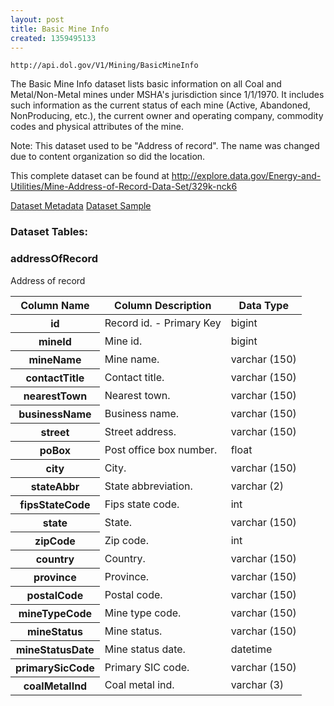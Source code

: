 ```yaml
---
layout: post
title: Basic Mine Info
created: 1359495133
---
```


```
http://api.dol.gov/V1/Mining/BasicMineInfo
```

<p>The Basic Mine Info dataset lists basic information on all Coal and Metal/Non-Metal mines under MSHA's jurisdiction since 1/1/1970. It includes such information as the current status of each mine (Active, Abandoned, NonProducing, etc.), the current owner and operating company, commodity codes and physical attributes of the mine.</p>

<p>Note: This dataset used to be "Address of record". The name was changed due to content organization so did the location.</p>

<p>This complete dataset can be found at <a href="http://www.dol.gov/cgi-bin/leave-dol.asp?exiturl=http://explore.data.gov/Energy-and-Utilities/Mine-Address-of-Record-Data-Set/329k-nck6&amp;exitTitle=Mine%20Address%20of%20Record&amp;fedpage=yes"> http://explore.data.gov/Energy-and-Utilities/Mine-Address-of-Record-Data-Set/329k-nck6 </a></p>


<a href ="http://api.dol.gov/V1/Mining/BasicMineInfo/$metadata" class="button radius button_dataset">Dataset Metadata</a>
<a href ="https://devtools.dol.gov/APISampler/Home/Index1?datasetName=DOL%20Basic%20Mine%20Info%20Dataset" class="button radius button_dataset">Dataset Sample</a>


### Dataset Tables:  
<h3>addressOfRecord</h3>

<p>Address of record</p>

<table>
	<thead>
		<tr>
			<th>Column Name</th>
			<th>Column Description</th>
			<th>Data Type</th>
		</tr>
	</thead>
	<tbody>
		<tr>
			<th>id</th>
			<td>Record id. - Primary Key</td>
			<td>bigint</td>
		</tr>
		<tr>
			<th>mineId</th>
			<td>Mine id.</td>
			<td>bigint</td>
		</tr>
		<tr>
			<th>mineName</th>
			<td>Mine name.</td>
			<td>varchar (150)</td>
		</tr>
		<tr>
			<th>contactTitle</th>
			<td>Contact title.</td>
			<td>varchar (150)</td>
		</tr>
		<tr>
			<th>nearestTown</th>
			<td>Nearest town.</td>
			<td>varchar (150)</td>
		</tr>
		<tr>
			<th>businessName</th>
			<td>Business name.</td>
			<td>varchar (150)</td>
		</tr>
		<tr>
			<th>street</th>
			<td>Street address.</td>
			<td>varchar (150)</td>
		</tr>
		<tr>
			<th>poBox</th>
			<td>Post office box number.</td>
			<td>float</td>
		</tr>
		<tr>
			<th>city</th>
			<td>City.</td>
			<td>varchar (150)</td>
		</tr>
		<tr>
			<th>stateAbbr</th>
			<td>State abbreviation.</td>
			<td>varchar (2)</td>
		</tr>
		<tr>
			<th>fipsStateCode</th>
			<td>Fips state code.</td>
			<td>int</td>
		</tr>
		<tr>
			<th>state</th>
			<td>State.</td>
			<td>varchar (150)</td>
		</tr>
		<tr>
			<th>zipCode</th>
			<td>Zip code.</td>
			<td>int</td>
		</tr>
		<tr>
			<th>country</th>
			<td>Country.</td>
			<td>varchar (150)</td>
		</tr>
		<tr>
			<th>province</th>
			<td>Province.</td>
			<td>varchar (150)</td>
		</tr>
		<tr>
			<th>postalCode</th>
			<td>Postal code.</td>
			<td>varchar (150)</td>
		</tr>
		<tr>
			<th>mineTypeCode</th>
			<td>Mine type code.</td>
			<td>varchar (150)</td>
		</tr>
		<tr>
			<th>mineStatus</th>
			<td>Mine status.</td>
			<td>varchar (150)</td>
		</tr>
		<tr>
			<th>mineStatusDate</th>
			<td>Mine status date.</td>
			<td>datetime</td>
		</tr>
		<tr>
			<th>primarySicCode</th>
			<td>Primary SIC code.</td>
			<td>varchar (150)</td>
		</tr>
		<tr>
			<th>coalMetalInd</th>
			<td>Coal metal ind.</td>
			<td>varchar (3)</td>
		</tr>
	</tbody>
</table>
